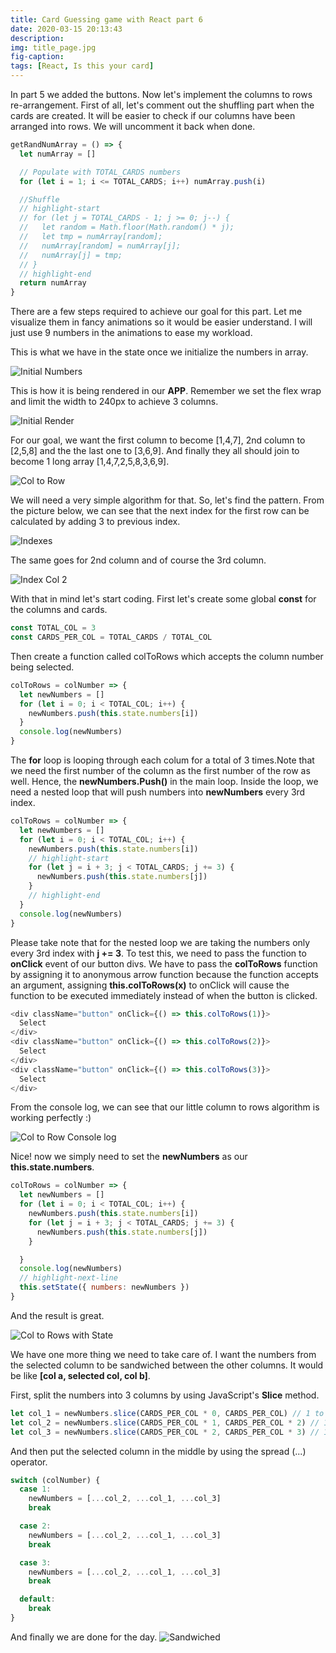 ```yaml
---
title: Card Guessing game with React part 6
date: 2020-03-15 20:13:43
description:
img: title_page.jpg
fig-caption:
tags: [React, Is this your card]
---
```


In part 5 we added the buttons. Now let's implement the columns to rows re-arrangement. First of all, let's comment out the shuffling part when the cards are created. It will be easier to check if our columns have been arranged into rows. We will uncomment it back when done.

```js
getRandNumArray = () => {
  let numArray = []

  // Populate with TOTAL_CARDS numbers
  for (let i = 1; i <= TOTAL_CARDS; i++) numArray.push(i)

  //Shuffle
  // highlight-start
  // for (let j = TOTAL_CARDS - 1; j >= 0; j--) {
  //   let random = Math.floor(Math.random() * j);
  //   let tmp = numArray[random];
  //   numArray[random] = numArray[j];
  //   numArray[j] = tmp;
  // }
  // highlight-end
  return numArray
}
```

There are a few steps required to achieve our goal for this part. Let me visualize them in fancy animations so it would be easier understand. I will just use 9 numbers in the animations to ease my workload.

This is what we have in the state once we initialize the numbers in array.

![Initial Numbers](./initial_array.png)

This is how it is being rendered in our **APP**. Remember we set the flex wrap and limit the width to 240px to achieve 3 columns.

![Initial Render](./initial_render.gif)

For our goal, we want the first column to become [1,4,7], 2nd column to [2,5,8] and the the last one to [3,6,9]. And finally they all should join to become 1 long array [1,4,7,2,5,8,3,6,9].

![Col to Row](./col_to_row.gif)

We will need a very simple algorithm for that. So, let's find the pattern. From the picture below, we can see that the next index for the first row can be calculated by adding 3 to previous index.

![Indexes](./indexes.png)

The same goes for 2nd column and of course the 3rd column.

![Index Col 2](./indexes_2.png)

With that in mind let's start coding. First let's create some global **const** for the columns and cards.

```js
const TOTAL_COL = 3
const CARDS_PER_COL = TOTAL_CARDS / TOTAL_COL
```

Then create a function called colToRows which accepts the column number being selected.

```js
colToRows = colNumber => {
  let newNumbers = []
  for (let i = 0; i < TOTAL_COL; i++) {
    newNumbers.push(this.state.numbers[i])
  }
  console.log(newNumbers)
}
```

The **for** loop is looping through each colum for a total of 3 times.Note that we need the first number of the column as the first number of the row as well. Hence, the **newNumbers.Push()** in the main loop. Inside the loop, we need a nested loop that will push numbers into **newNumbers** every 3rd index.

```js
colToRows = colNumber => {
  let newNumbers = []
  for (let i = 0; i < TOTAL_COL; i++) {
    newNumbers.push(this.state.numbers[i])
    // highlight-start
    for (let j = i + 3; j < TOTAL_CARDS; j += 3) {
      newNumbers.push(this.state.numbers[j])
    }
    // highlight-end
  }
  console.log(newNumbers)
}
```

Please take note that for the nested loop we are taking the numbers only every 3rd index with **j += 3**. To test this, we need to pass the function to **onClick** event of our button divs. We have to pass the **colToRows** function by assigning it to anonymous arrow function because the function accepts an argument, assigning **this.colToRows(x)** to onClick will cause the function to be executed immediately instead of when the button is clicked.

```js
<div className="button" onClick={() => this.colToRows(1)}>
  Select
</div>
<div className="button" onClick={() => this.colToRows(2)}>
  Select
</div>
<div className="button" onClick={() => this.colToRows(3)}>
  Select
</div>
```

From the console log, we can see that our little column to rows algorithm is working perfectly :)

![Col to Row Console log](./col_to_rows.png)

Nice! now we simply need to set the **newNumbers** as our **this.state.numbers**.

```js
colToRows = colNumber => {
  let newNumbers = []
  for (let i = 0; i < TOTAL_COL; i++) {
    newNumbers.push(this.state.numbers[i])
    for (let j = i + 3; j < TOTAL_CARDS; j += 3) {
      newNumbers.push(this.state.numbers[j])
    }

  }
  console.log(newNumbers)
  // highlight-next-line
  this.setState({ numbers: newNumbers })
}
```

And the result is great.

![Col to Rows with State](./col_to_rows_state.gif)

We have one more thing we need to take care of. I want the numbers from the selected column to be sandwiched between the other columns. It would be like **[col a, selected col, col b]**.

First, split the numbers into 3 columns by using JavaScript's **Slice** method.

```js
let col_1 = newNumbers.slice(CARDS_PER_COL * 0, CARDS_PER_COL) // 1 to 9
let col_2 = newNumbers.slice(CARDS_PER_COL * 1, CARDS_PER_COL * 2) // 10 to 18
let col_3 = newNumbers.slice(CARDS_PER_COL * 2, CARDS_PER_COL * 3) // 19 to 27
```

And then put the selected column in the middle by using the spread (...) operator.

```js
switch (colNumber) {
  case 1:
    newNumbers = [...col_2, ...col_1, ...col_3]
    break

  case 2:
    newNumbers = [...col_2, ...col_1, ...col_3]
    break

  case 3:
    newNumbers = [...col_2, ...col_1, ...col_3]
    break

  default:
    break
}
```

And finally we are done for the day.
![Sandwiched](./sandwiched.gif)
